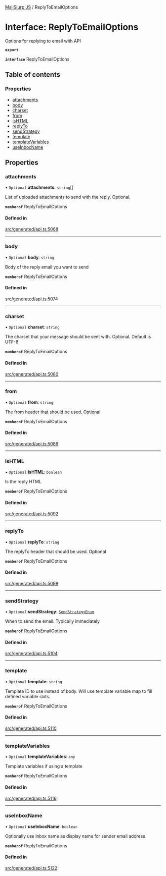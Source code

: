 [MailSlurp JS](../README.md) / ReplyToEmailOptions

# Interface: ReplyToEmailOptions

Options for replying to email with API

**`export`**

**`interface`** ReplyToEmailOptions

## Table of contents

### Properties

- [attachments](ReplyToEmailOptions.md#attachments)
- [body](ReplyToEmailOptions.md#body)
- [charset](ReplyToEmailOptions.md#charset)
- [from](ReplyToEmailOptions.md#from)
- [isHTML](ReplyToEmailOptions.md#ishtml)
- [replyTo](ReplyToEmailOptions.md#replyto)
- [sendStrategy](ReplyToEmailOptions.md#sendstrategy)
- [template](ReplyToEmailOptions.md#template)
- [templateVariables](ReplyToEmailOptions.md#templatevariables)
- [useInboxName](ReplyToEmailOptions.md#useinboxname)

## Properties

### attachments

• `Optional` **attachments**: `string`[]

List of uploaded attachments to send with the reply. Optional.

**`memberof`** ReplyToEmailOptions

#### Defined in

[src/generated/api.ts:5068](https://github.com/mailslurp/mailslurp-client/blob/f0f645f/src/generated/api.ts#L5068)

___

### body

• `Optional` **body**: `string`

Body of the reply email you want to send

**`memberof`** ReplyToEmailOptions

#### Defined in

[src/generated/api.ts:5074](https://github.com/mailslurp/mailslurp-client/blob/f0f645f/src/generated/api.ts#L5074)

___

### charset

• `Optional` **charset**: `string`

The charset that your message should be sent with. Optional. Default is UTF-8

**`memberof`** ReplyToEmailOptions

#### Defined in

[src/generated/api.ts:5080](https://github.com/mailslurp/mailslurp-client/blob/f0f645f/src/generated/api.ts#L5080)

___

### from

• `Optional` **from**: `string`

The from header that should be used. Optional

**`memberof`** ReplyToEmailOptions

#### Defined in

[src/generated/api.ts:5086](https://github.com/mailslurp/mailslurp-client/blob/f0f645f/src/generated/api.ts#L5086)

___

### isHTML

• `Optional` **isHTML**: `boolean`

Is the reply HTML

**`memberof`** ReplyToEmailOptions

#### Defined in

[src/generated/api.ts:5092](https://github.com/mailslurp/mailslurp-client/blob/f0f645f/src/generated/api.ts#L5092)

___

### replyTo

• `Optional` **replyTo**: `string`

The replyTo header that should be used. Optional

**`memberof`** ReplyToEmailOptions

#### Defined in

[src/generated/api.ts:5098](https://github.com/mailslurp/mailslurp-client/blob/f0f645f/src/generated/api.ts#L5098)

___

### sendStrategy

• `Optional` **sendStrategy**: [`SendStrategyEnum`](../enums/ReplyToEmailOptions.SendStrategyEnum.md)

When to send the email. Typically immediately

**`memberof`** ReplyToEmailOptions

#### Defined in

[src/generated/api.ts:5104](https://github.com/mailslurp/mailslurp-client/blob/f0f645f/src/generated/api.ts#L5104)

___

### template

• `Optional` **template**: `string`

Template ID to use instead of body. Will use template variable map to fill defined variable slots.

**`memberof`** ReplyToEmailOptions

#### Defined in

[src/generated/api.ts:5110](https://github.com/mailslurp/mailslurp-client/blob/f0f645f/src/generated/api.ts#L5110)

___

### templateVariables

• `Optional` **templateVariables**: `any`

Template variables if using a template

**`memberof`** ReplyToEmailOptions

#### Defined in

[src/generated/api.ts:5116](https://github.com/mailslurp/mailslurp-client/blob/f0f645f/src/generated/api.ts#L5116)

___

### useInboxName

• `Optional` **useInboxName**: `boolean`

Optionally use inbox name as display name for sender email address

**`memberof`** ReplyToEmailOptions

#### Defined in

[src/generated/api.ts:5122](https://github.com/mailslurp/mailslurp-client/blob/f0f645f/src/generated/api.ts#L5122)
